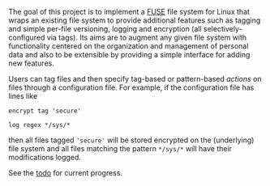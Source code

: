 The goal of this project is to implement a [FUSE](https://en.wikipedia.org/wiki/Filesystem_in_Userspace) file system for Linux that wraps an existing file system to provide additional
features such as tagging and simple per-file versioning, logging and encryption (all selectively-configured via tags).
Its aims are to augment any given file system with functionality centered on the
organization and management of personal data and also to be extensible by
providing a simple interface for adding new features.

Users can tag files and then specify tag-based or pattern-based *actions* on files through a configuration file. For example, if the configuration file has lines like

```
encrypt tag 'secure'  
```

```
log regex */sys/*  
```

then all files tagged `'secure'` will be stored encrypted on the (underlying) file system and all files matching the pattern `*/sys/*` will have their modifications logged.

See the [todo](todo.md) for current progress.
